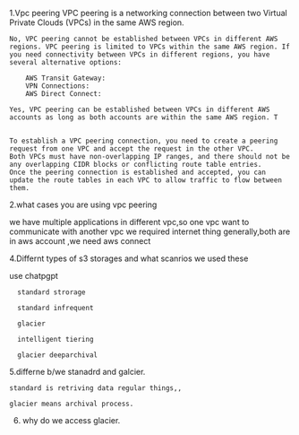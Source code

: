 1.Vpc peering
    VPC peering is a networking connection between two Virtual Private Clouds (VPCs) in the same AWS region.


    No, VPC peering cannot be established between VPCs in different AWS regions. VPC peering is limited to VPCs within the same AWS region. If you need connectivity between VPCs in different regions, you have several alternative options:

        AWS Transit Gateway:
        VPN Connections:
        AWS Direct Connect:

    Yes, VPC peering can be established between VPCs in different AWS accounts as long as both accounts are within the same AWS region. T
    

    To establish a VPC peering connection, you need to create a peering request from one VPC and accept the request in the other VPC.
    Both VPCs must have non-overlapping IP ranges, and there should not be any overlapping CIDR blocks or conflicting route table entries.
    Once the peering connection is established and accepted, you can update the route tables in each VPC to allow traffic to flow between them.

2.what cases you are using vpc peering

we have multiple applications in different vpc,so one vpc want to communicate with another vpc we required internet thing generally,both are in aws account ,we need aws connect 



4.Differnt types of s3 storages and what scanrios we used these
  
   use chatpgpt

      standard strorage

      standard infrequent 

      glacier

      intelligent tiering

      glacier deeparchival
5.differne b/we stanadrd and galcier.

    standard is retriving data regular things,,

    glacier means archival process.

 6.   why do we access glacier.
     


  